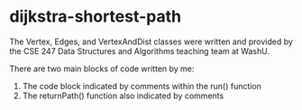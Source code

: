 # dijkstra-shortest-path
The Vertex, Edges, and VertexAndDist classes were written and provided by the CSE 247 Data Structures and Algorithms teaching team at WashU.

There are two main blocks of code written by me:
1) The code block indicated by comments within the run()  function
2) The returnPath() function also indicated by comments
